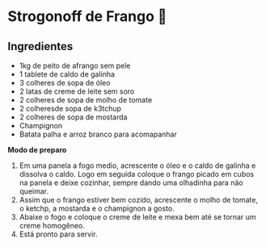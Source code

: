 <h1>Strogonoff de Frango 🐔</h1>

<h2>Ingredientes</h2>

- 1kg de peito de afrango sem pele
- 1 tablete de caldo de galinha
- 3 colheres de sopa de óleo
- 2 latas de creme de leite sem soro
- 2 colheres de sopa de molho de tomate
- 2 colheresde sopa de k3tchup
- 2 colheres de sopa de mostarda 
- Champignon
- Batata palha e arroz branco para acomapanhar


**Modo de preparo**

1. Em uma panela a fogo medio, acrescente o óleo e o caldo de galinha e dissolva o caldo. Logo em seguida coloque o frango picado em cubos na panela e deixe cozinhar, sempre dando uma olhadinha para não queimar.
2. Assim que o frango estiver bem cozido, acrescente o molho de tomate, o ketchp, a mostarda e o champignon a gosto.
3. Abaixe o fogo e coloque o creme de leite e mexa bem até se tornar um creme homogêneo.
4. Está pronto para servir.
